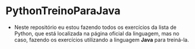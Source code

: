 # PythonTreinoParaJava

- Neste repositório eu estou fazendo todos os exercícios da lista de Python, que está localizada na página oficial da linguagem, mas no caso, fazendo os exercícios utilizando a linguagem <b>Java</b> para treiná-la.
